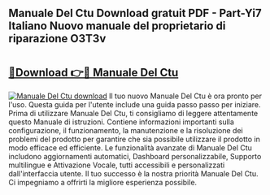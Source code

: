 ## Manuale Del Ctu Download gratuit PDF - Part-Yi7 Italiano Nuovo manuale del proprietario di riparazione O3T3v

# <h2><a href="http://dfdnwn.blite.top/?on=Manuale+Del+Ctu">🔗Download 👉🔴 Manuale Del Ctu</a></h2>

[![Manuale Del Ctu download](https://i.imgur.com/lujVjoI.png)](http://dfdnwn.blite.top/?on=Manuale+Del+Ctu)
Il tuo nuovo Manuale Del Ctu è ora pronto per l'uso. Questa guida per l'utente include una guida passo passo per iniziare. Prima di utilizzare Manuale Del Ctu, ti consigliamo di leggere attentamente questo Manuale di istruzioni. Contiene informazioni importanti sulla configurazione, il funzionamento, la manutenzione e la risoluzione dei problemi del prodotto per garantire che sia possibile utilizzare il prodotto in modo efficace ed efficiente. Le funzionalità avanzate di Manuale Del Ctu includono aggiornamenti automatici, Dashboard personalizzabile, Supporto multilingue e Attivazione Vocale, tutti accessibili e personalizzati dall'interfaccia utente. Il tuo successo è la nostra priorità Manuale Del Ctu. Ci impegniamo a offrirti la migliore esperienza possibile.
